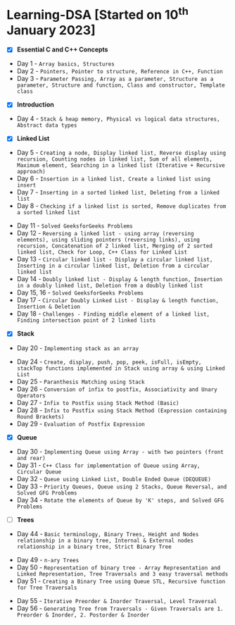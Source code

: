 # Learning-DSA [Started on 10<sup>th</sup> January 2023]
- [X] **Essential C and C++ Concepts**
- Day 1 - ```Array basics, Structures```
- Day 2 - ```Pointers, Pointer to structure, Reference in C++, Function```
- Day 3 - ```Parameter Passing, Array as a parameter, Structure as a parameter, Structure and function, Class and constructor, Template class```
- [X] **Introduction**
- Day 4 - ```Stack & heap memory, Physical vs logical data structures, Abstract data types```
- [X] **Linked List**
- Day 5 - ```Creating a node, Display linked list, Reverse display using recursion, Counting nodes in linked list, Sum of all elements, Maximum element, Searching in a linked list (Iterative + Recursive approach)```
- Day 6 - ```Insertion in a linked list, Create a linked list using insert```
- Day 7 - ```Inserting in a sorted linked list, Deleting from a linked list```
- Day 8 - ```Checking if a linked list is sorted, Remove duplicates from a sorted linked list```
<!--   - Day 9, 10 - ```Busy at College (Due to Event Planning)```-->
- Day 11 - ```Solved GeeksforGeeks Problems```
- Day 12 - ```Reversing a linked list - using array (reversing elements), using sliding pointers (reversing links), using recursion, Concatenation of 2 linked list, Merging of 2 sorted linked list, Check for Loop, C++ Class for Linked List```
- Day 13 - ```Circular linked list - Display a circular linked list, Inserting in a circular linked list, Deletion from a circular linked list```
- Day 14 - ```Doubly linked list - Display & length function, Insertion in a doubly linked list, Deletion from a doubly linked list```
- Day 15, 16 - ```Solved GeeksforGeeks Problems```
- Day 17 - ```Circular Doubly Linked List - Display & length function, Insertion & Deletion```
- Day 18 - ```Challenges - Finding middle element of a linked list, Finding intersection point of 2 linked lists```
<!--   - Day 19 - ```Busy (Conducted an event at discord) ```-->
- [X] **Stack**
- Day 20 - ```Implementing stack as an array```
<!--   - Day 21 - ```Procrastination```-->
<!--   - Day 22 & 23 - ```Made a Quiz game + Weather app using HTML, CSS, and JS (Internship)```-->
- Day 24 - ```Create, display, push, pop, peek, isFull, isEmpty, stackTop functions implemented in Stack using array & using Linked List``` 
- Day 25 - ```Paranthesis Matching using Stack```
- Day 26 - ```Conversion of infix to postfix, Associativity and Unary Operators```
- Day 27 - ```Infix to Postfix using Stack Method (Basic)```
- Day 28 - ```Infix to Postfix using Stack Method (Expression containing Round Brackets)```
- Day 29 - ```Evaluation of Postfix Expression```
- [X] **Queue**
- Day 30 - ```Implementing Queue using Array - with two pointers (front and rear)```
- Day 31 - ```C++ Class for implementation of Queue using Array, Circular Queue```
- Day 32 - ```Queue using Linked List, Double Ended Queue (DEQUEUE)```
- Day 33 - ```Priority Queues, Queue using 2 Stacks, Queue Reversal, and Solved GFG Problems```
- Day 34 - ```Rotate the elements of Queue by 'K' steps, and Solved GFG Problems```
<!--   ```10 Days Break (felt sick)```-->
- [ ] **Trees**
- Day 44 - ```Basic terminology, Binary Trees, Height and Nodes relationship in a binary tree, Internal & External nodes relationship in a binary tree, Strict Binary Tree```
<!--   ```4 Days Break (college assignments, etc)```-->
- Day 49 - ```n-ary Trees```
- Day 50 - ```Representation of binary tree - Array Representation and Linked Representation, Tree Traversals and 3 easy traversal methods```
- Day 51 - ```Creating a Binary Tree using Queue STL, Recursive function for Tree Traversals```
<!-- ```3 Days Break (Internals)``` -->
- Day 55 - ```Iterative Preorder & Inorder Traversal, Level Traversal```
- Day 56 - ```Generating Tree from Traversals - Given Traversals are 1. Preorder & Inorder, 2. Postorder & Inorder```
